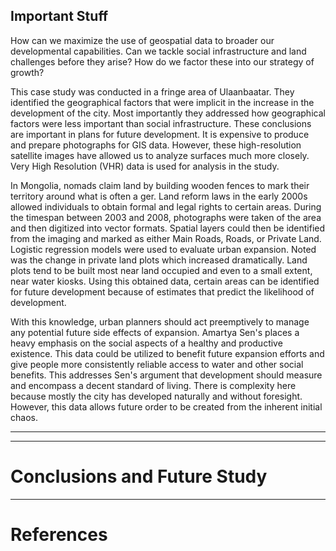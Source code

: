 ## Important Stuff

How can we maximize the use of geospatial data to broader our developmental capabilities. Can we tackle social infrastructure and land challenges before they arise? How do we factor these into our strategy of growth?

This case study was conducted in a fringe area of Ulaanbaatar. They identified the geographical factors that were implicit in the increase in the development of the city. Most importantly they addressed how geographical factors were less important than social infrastructure. These conclusions are important in plans for future development. It is expensive to produce and prepare photographs for GIS data. However, these high-resolution satellite images have allowed us to analyze surfaces much more closely. Very High Resolution (VHR) data is used for analysis in the study.

In Mongolia, nomads claim land by building wooden fences to mark their territory around what is often a ger. Land reform laws in the early 2000s allowed individuals to obtain formal and legal rights to certain areas. During the timespan between 2003 and 2008, photographs were taken of the area and then digitized into vector formats. Spatial layers could then be identified from the imaging and marked as either Main Roads, Roads, or Private Land. Logistic regression models were used to evaluate urban expansion. Noted was the change in private land plots which increased dramatically. Land plots tend to be built most near land occupied and even to a small extent, near water kiosks. Using this obtained data, certain areas can be identified for future development because of estimates that predict the likelihood of development.

With this knowledge, urban planners should act preemptively to manage any potential future side effects of expansion. Amartya Sen's places a heavy emphasis on the social aspects of a healthy and productive existence. This data could be utilized to benefit future expansion efforts and give people more consistently reliable access to water and other social benefits. This addresses Sen's argument that development should measure and encompass a decent standard of living. There is complexity here because mostly the city has developed naturally and without foresight. However, this data allows future order to be created from the inherent initial chaos.


---


---

# Conclusions and Future Study



---

# References

<!-- Egan, G. (1994). Permutation city. New York: HarperPrism.

Hacker News. (2015, March 18). In *Wikipedia, The Free Encyclopedia*. Retrieved 08:46, April 7, 2015, from http://en.wikipedia.org/w/index.php?title=Hacker_News&oldid=651986110

Rowling, J. (1999). *Harry Potter and the Chamber of Secrets*. New York: Arthur A. Levine Books. -->
